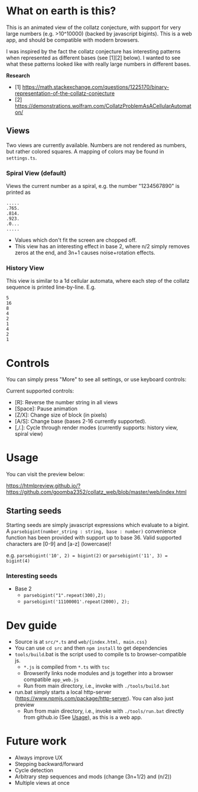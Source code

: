 # What on earth is this?

This is an animated view of the collatz conjecture, with support for very large numbers (e.g. >10^10000) (backed by javascript bigints). This is a web app, and should be compatible with modern browsers.

I was inspired by the fact the collatz conjecture has interesting patterns when represented as different bases (see [1][2] below). I wanted to see what these patterns looked like with really large numbers in different bases.

**Research**
- [1] https://math.stackexchange.com/questions/1225170/binary-representation-of-the-collatz-conjecture
- [2] https://demonstrations.wolfram.com/CollatzProblemAsACellularAutomaton/

## Views
Two views are currently available. Numbers are not rendered as numbers, but rather colored squares. A mapping of colors may be found in `settings.ts`.

### Spiral View (default)
Views the current number as a spiral, e.g. the number "1234567890" is printed as

```
.....
.765.
.814.
.923.
.0...
.....
```

- Values which don't fit the screen are chopped off. 
- This view has an interesting effect in base 2, where n/2 simply removes zeros at the end, and 3n+1 causes noise+rotation effects.

### History View
This view is similar to a 1d cellular automata, where each step of the collatz sequence is printed line-by-line. E.g.

```
5
16
8
4
2
1
4
2
1
```

# Controls
You can simply press "More" to see all settings, or use keyboard controls:

Current supported controls:
- [R]: Reverse the number string in all views
- [Space]: Pause animation
- [Z/X]: Change size of block (in pixels)
- [A/S]: Change base (bases 2-16 currently supported).
- [,/.]: Cycle through render modes (currently supports: history view, spiral view)

# Usage
You can visit the preview below:

https://htmlpreview.github.io/?https://github.com/goomba2352/collatz_web/blob/master/web/index.html

## Starting seeds
Starting seeds are simply javascript expressions which evaluate to a bigint. A `parsebigint(number_string : string, base : number)` convenience function has been provided with support up to base 36. Valid supported characters are [0-9] and [a-z] (lowercase)!

e.g. `parsebigint('10', 2) = bigint(2)` or `parsebigint('11', 3) = bigint(4)`
### Interesting seeds
- Base 2
  - `parsebigint("1".repeat(300),2);`
  - `parsebigint('11100001'.repeat(2000), 2);`
  

# Dev guide
- Source is at `src/*.ts` and `web/{index.html, main.css}`
- You can use `cd src` and then `npm install` to get dependencies
- `tools/build`.bat is the script used to compile ts to browser-compatible js.
  - `*.js` is compiled from `*.ts` with `tsc`
  - Browserify links node modules and js together into a browser compatible `app_web.js`
  - Run from main directory, i.e., invoke with `./tools/build.bat`
- run.bat simply starts a local http-server (https://www.npmjs.com/package/http-server). You can also just preview
  - Run from main directory, i.e., invoke with `./tools/run.bat` directly from github.io (See [Usage](#Usage)), as this is a web app.

# Future work
- Always improve UX
- Stepping backward/forward
- Cycle detection
- Arbitrary step sequences and mods (change (3n+1/2) and (n/2))
- Multiple views at once